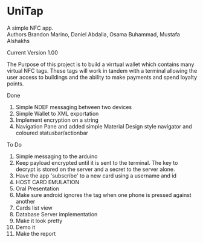 # UniTap
A simple NFC app.  
Authors 
Brandon Marino, Daniel Abdalla, Osama Buhammad, Mustafa Alshakhs

Current Version
1.00

The Purpose of this project is to build a virrtual wallet which contains many virtual NFC tags.  These tags will work in tandem with a terminal allowing the user access to buildings and the ability to make payments and spend loyalty points.

Done
1. Simple NDEF messaging between two devices
2. Simple Wallet to XML exportation
3. Implement encryption on a string
4. Navigation Pane and added simple Material Design style navigator and coloured statusbar/actionbar 

To Do

1. Simple messaging to the arduino
2. Keep payload encrypted until it is sent to the terminal.  The key to decrypt is stored on the server and a secret to the server alone.
3. Have the app 'subscribe' to a new card using a username and id
4. HOST CARD EMULATION
5. Oral Presentation
6. Make sure android ignores the tag when one phone is pressed against another
7. Cards list view
8. Database Server implementation
9. Make it look pretty
10. Demo it
11. Make the report
